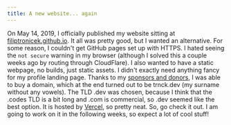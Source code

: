 ```yaml
---
title: A new website... again
---
```


On May 14, 2019, I officially published my website sitting at [filiptronicek.github.io](https://filiptronicek.github.io). It all was pretty good, but I wanted an alternative. For some reason, I couldn't get GitHub pages set up with HTTPS. I hated seeing the `not secure` warning in my browser (although I solved this a couple weeks ago by routing through CloudFlare). I also wanted to have a static webpage, no builds, just static assets. I didn't exactly need anything fancy for my profile landing page. Thanks to my [sponsors and donors](https://thanks.trnck.dev/), I was able to buy a domain, which at the end turned out to be trnck.dev (my surname without any vowels). The TLD .dev was chosen, because I think that the .codes TLD is a bit long and .com is commercial, so .dev seemed like the best option. It is hosted by [Vercel](https://vercel.com/dashboard), so pretty neat. So, go check it out. I am going to work on it in the following weeks, so expect a lot of cool stuff!
